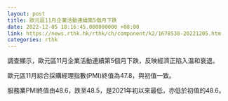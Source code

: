 ```yaml
---
layout: post
title: 歐元區11月企業活動連續第5個月下跌
date: 2022-12-05 18:16:45.000000000 +08:00
link: https://news.rthk.hk/rthk/ch/component/k2/1678538-20221205.htm
categories: rthk
---
```


調查顯示，歐元區11月企業活動連續第5個月下跌，反映經濟正陷入温和衰退。

歐元區11月綜合採購經理指數(PMI)終值為47.8，與初值一致。

服務業PMI終值由48.6，跌至48.5，是2021年初以來最低，亦低於初值的48.6。
